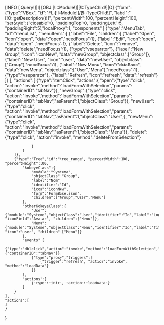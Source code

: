 [INFO [!Query!]|I]
[OBJ [!I::Module!]|[!I::TypeChild!]|O]
{"form":
	{"type":"VBox", "id":"FL:[!I::Module!]/[!I::TypeChild!]", "label":"[!O::getDescription()!]", "percentWidth":100, "percentHeight":100, 
	"setStyle":{"closable":0, "paddingTop":0, "paddingLeft":5, "paddingRight":5},"localProxy":1, 
	"components":[
		{"type":"MenuTab", "id":"menuList", "menuItems":[
			{"label":"File", "children":[
				{"label":"Open", "icon":"open", "data":"open","needFocus":1},
				{"label":"Edit", "icon":"open", "data":"open" ,"needFocus":1},
				{"label":"Delete", "icon":"remove", "data":"delete","needFocus":1},
				{"type":"vseparator"},
				{"label":"New Group", "icon":"iconNew", "data":"newGroup", "objectclass":["Group"]},
				{"label":"New User", "icon":"user", "data":"newUser", "objectclass":["Group"],"needFocus":1},
				{"label":"New Menu", "icon":"dataBase", "data":"newMenu", "objectclass":["User","Menu"],"needFocus":1},
				{"type":"vseparator"},
				{"label":"Refresh", "icon":"refresh", "data":"refresh"}
			]}
		],
			"actions":[
				{"type":"itemClick", "actions":{
					"open":{"type":"click", "action":"invoke","method":"loadFormWithSelection","params":{"containerID":"tabNav"}},
					"newGroup":{"type":"click", "action":"invoke","method":"loadFormWithSelection","params":{"containerID":"tabNav","asParent":1,"objectClass":"Group"}},
					"newUser":{"type":"click", "action":"invoke","method":"loadFormWithSelection","params":{"containerID":"tabNav","asParent":1,"objectClass":"User"}},
					"newMenu":{"type":"click", "action":"invoke","method":"loadFormWithSelection","params":{"containerID":"tabNav","asParent":1,"objectClass":"Menu"}},
					"delete":{"type":"click", "action":"invoke", "method":"deleteFromSelection"}
					
				}
			}
		]},
		{"type":"Tree","id":"tree_range", "percentWidth":100, "percentHeight":100,
			"kobeyeClass":{
				"module":"Systeme",
				"objectClass":"Group",
				"label":"Nom",
				"identifier":"Id",
				"icon":"iconNew",
				"form":"FormBase.json",
				"children":["Group","User","Menu"]
			},
			"otherKobeyeClass":{
				"User":{"module":"Systeme","objectClass":"User","identifier":"Id","label":"Login","form":"FormBase.json", "iconField":"Avatar", "children":["Menu"]},
				"Menu":{"module":"Systeme","objectClass":"Menu","identifier":"Id","label":"Titre","form":"FormBase.json", "icon":"user", "children":["Menu"]}
			},
			"events":[
				{"type":"dblclick","action":"invoke","method":"loadFormWithSelection","params":{"containerID":"tabNav"}},
				{"type":"proxy","triggers":[
					{"trigger":"refresh", "action":"invoke", "method":"loadData"}
				]}
			],
			"actions":[
				{"type":"init", "action":"loadData"}
			]
		}
	],
	"actions":[
	]
	}
}